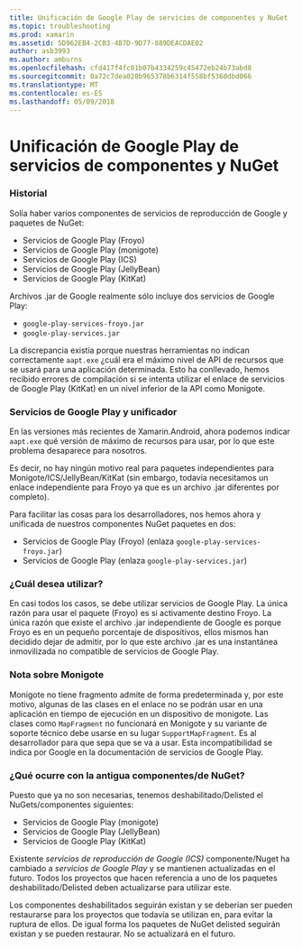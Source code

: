 ```yaml
---
title: Unificación de Google Play de servicios de componentes y NuGet
ms.topic: troubleshooting
ms.prod: xamarin
ms.assetid: 5D962EB4-2CB3-4B7D-9D77-889DEACDAE02
author: asb3993
ms.author: amburns
ms.openlocfilehash: cfd417f4fc01b07b4334259c45472eb24b73abd8
ms.sourcegitcommit: 0a72c7dea020b965378b6314f558bf5360dbd066
ms.translationtype: MT
ms.contentlocale: es-ES
ms.lasthandoff: 05/09/2018
---
```

# <a name="unifying-google-play-services-components-and-nuget"></a>Unificación de Google Play de servicios de componentes y NuGet

### <a name="history"></a>Historial

Solía haber varios componentes de servicios de reproducción de Google y paquetes de NuGet:

-   Servicios de Google Play (Froyo)
-   Servicios de Google Play (monigote)
-   Servicios de Google Play (ICS)
-   Servicios de Google Play (JellyBean)
-   Servicios de Google Play (KitKat)

Archivos .jar de Google realmente sólo incluye dos servicios de Google Play:

-   `google-play-services-froyo.jar`
-   `google-play-services.jar`

La discrepancia existía porque nuestras herramientas no indican correctamente `aapt.exe` ¿cuál era el máximo nivel de API de recursos que se usará para una aplicación determinada. Esto ha conllevado, hemos recibido errores de compilación si se intenta utilizar el enlace de servicios de Google Play (KitKat) en un nivel inferior de la API como Monigote.

### <a name="unifying-google-play-services"></a>Servicios de Google Play y unificador

En las versiones más recientes de Xamarin.Android, ahora podemos indicar `aapt.exe` qué versión de máximo de recursos para usar, por lo que este problema desaparece para nosotros.

Es decir, no hay ningún motivo real para paquetes independientes para Monigote/ICS/JellyBean/KitKat (sin embargo, todavía necesitamos un enlace independiente para Froyo ya que es un archivo .jar diferentes por completo).

Para facilitar las cosas para los desarrolladores, nos hemos ahora y unificada de nuestros componentes NuGet paquetes en dos:

-   Servicios de Google Play (Froyo) (enlaza `google-play-services-froyo.jar`)
-   Servicios de Google Play (enlaza `google-play-services.jar`)

### <a name="which-one-should-be-used"></a>¿Cuál desea utilizar?

En casi todos los casos, se debe utilizar servicios de Google Play. La única razón para usar el paquete (Froyo) es si activamente destino Froyo. La única razón que existe el archivo .jar independiente de Google es porque Froyo es en un pequeño porcentaje de dispositivos, ellos mismos han decidido dejar de admitir, por lo que este archivo .jar es una instantánea inmovilizada no compatible de servicios de Google Play.

### <a name="note-about-gingerbread"></a>Nota sobre Monigote

Monigote no tiene fragmento admite de forma predeterminada y, por este motivo, algunas de las clases en el enlace no se podrán usar en una aplicación en tiempo de ejecución en un dispositivo de monigote. Las clases como `MapFragment` no funcionará en Monigote y su variante de soporte técnico debe usarse en su lugar `SupportMapFragment`. Es al desarrollador para que sepa que se va a usar. Esta incompatibilidad se indica por Google en la documentación de servicios de Google Play.

### <a name="what-happens-to-the-old-componentsnugets"></a>¿Qué ocurre con la antigua componentes/de NuGet?

Puesto que ya no son necesarias, tenemos deshabilitado/Delisted el NuGets/componentes siguientes:

-   Servicios de Google Play (monigote)
-   Servicios de Google Play (JellyBean)
-   Servicios de Google Play (KitKat)

Existente _servicios de reproducción de Google (ICS)_ componente/Nuget ha cambiado a _servicios de Google Play_ y se mantienen actualizadas en el futuro. Todos los proyectos que hacen referencia a uno de los paquetes deshabilitado/Delisted deben actualizarse para utilizar este.

Los componentes deshabilitados seguirán existan y se deberían ser pueden restaurarse para los proyectos que todavía se utilizan en, para evitar la ruptura de ellos. De igual forma los paquetes de NuGet delisted seguirán existan y se pueden restaurar. No se actualizará en el futuro.
